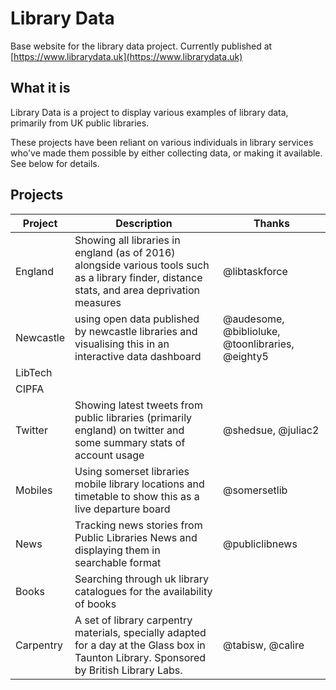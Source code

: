 Library Data
============

Base website for the library data project. Currently published at [https://www.librarydata.uk](https://www.librarydata.uk)

What it is
----------

Library Data is a project to display various examples of library data, primarily from UK public libraries.

These projects have been reliant on various individuals in library services who've made them possible by either collecting data, or making it available. See below for details.

Projects
--------

| Project | Description | Thanks | 
| ------- | ----------- | ------ | 
| England | Showing all libraries in england (as of 2016) alongside various tools such as a library finder, distance stats, and area deprivation measures | @libtaskforce |
| Newcastle | using open data published by newcastle libraries and visualising this in an interactive data dashboard | @audesome, @biblioluke, @toonlibraries, @eighty5 |
| LibTech |  |  |
| CIPFA |  |  |
| Twitter | Showing latest tweets from public libraries (primarily england) on twitter and some summary stats of account usage | @shedsue, @juliac2 |
| Mobiles | Using somerset libraries mobile library locations and timetable to show this as a live departure board | @somersetlib |
| News | Tracking news stories from Public Libraries News and displaying them in searchable format | @publiclibnews |
| Books | Searching through uk library catalogues for the availability of books |  |
| Carpentry | A set of library carpentry materials, specially adapted for a day at the Glass box in Taunton Library. Sponsored by British Library Labs. | @tabisw, @calire |
